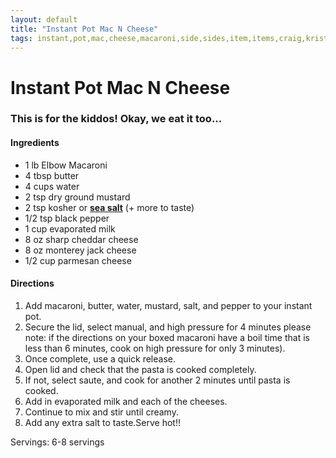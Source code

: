 ```yaml
---
layout: default
title: "Instant Pot Mac N Cheese"
tags: instant,pot,mac,cheese,macaroni,side,sides,item,items,craig,kristen,willett
---
```

# Instant Pot Mac N Cheese

### This is for the kiddos!  Okay, we eat it too...

#### Ingredients
- 1 lb Elbow Macaroni
- 4 tbsp butter
- 4 cups water
- 2 tsp dry ground mustard
- 2 tsp kosher or **[sea salt](http://www.amazon.com/dp/b000swtkv0/?tag=cccook-20)** (+ more to taste)
- 1/2 tsp black pepper
- 1 cup evaporated milk
- 8 oz sharp cheddar cheese
- 8 oz monterey jack cheese
- 1/2 cup parmesan cheese

#### Directions
1. Add macaroni, butter, water, mustard, salt, and pepper to your instant pot.
2. Secure the lid, select manual, and high pressure for 4 minutes please note: if the directions on your boxed macaroni have a boil time that is less than 6 minutes, cook on high pressure for only 3 minutes).
3. Once complete, use a quick release.
4. Open lid and check that the pasta is cooked completely.
5. If not, select saute, and cook for another 2 minutes until pasta is cooked.
6. Add in evaporated milk and each of the cheeses.
7. Continue to mix and stir until creamy.
8. Add any extra salt to taste.Serve hot!!

Servings: 6-8 servings
